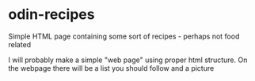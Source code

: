 # odin-recipes
Simple HTML page containing some sort of recipes - perhaps not food related

I will probably make a simple "web page" using proper html structure. 
On the webpage there will be a list you should follow and a picture
